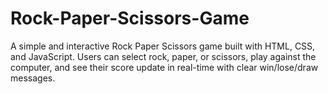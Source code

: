 # Rock-Paper-Scissors-Game
A simple and interactive Rock Paper Scissors game built with HTML, CSS, and JavaScript. Users can select rock, paper, or scissors, play against the computer, and see their score update in real-time with clear win/lose/draw messages.
